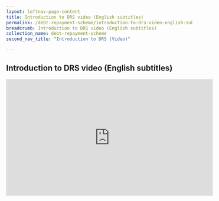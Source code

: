```yaml
---
layout: leftnav-page-content
title: Introduction to DRS video (English subtitles)
permalink: /debt-repayment-scheme/introduction-to-drs-video-english-subtitles/
breadcrumb: Introduction to DRS video (English subtitles)
collection_name: debt-repayment-scheme
second_nav_title: "Introduction to DRS (Video)"

---
```


Introduction to DRS video (English subtitles)
---
<div class="bp-youtube">
<iframe width="560" height="315" src="https://www.youtube.com/embed/1R0RlCJp8V8" title="Introduction to DRS video (English subtitles)" alt="Introduction to DRS video (English subtitles)" frameborder="0" allow="accelerometer; autoplay; encrypted-media; gyroscope; picture-in-picture" allowfullscreen></iframe>
</div>
